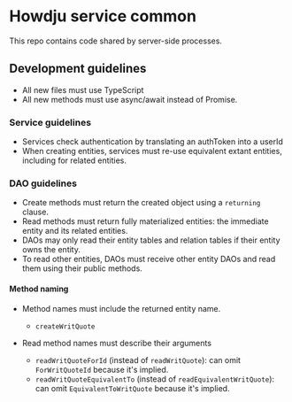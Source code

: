# Howdju service common

This repo contains code shared by server-side processes.

## Development guidelines

* All new files must use TypeScript
* All new methods must use async/await instead of Promise.

### Service guidelines

* Services check authentication by translating an authToken into a userId
* When creating entities, services must re-use equivalent extant entities,
  including for related entities.

### DAO guidelines

* Create methods must return the created object using a `returning` clause.
* Read methods must return fully materialized entities: the immediate entity and its related entities.
* DAOs may only read their entity tables and relation tables if their entity
  owns the entity.
* To read other entities, DAOs must receive other entity DAOs and read them
  using their public methods.

#### Method naming

* Method names must include the returned entity name.

  * `createWritQuote`

* Read method names must describe their arguments

  * `readWritQuoteForId` (instead of `readWritQuote`): can omit `ForWritQuoteId` because it's implied.
  * `readWritQuoteEquivalentTo` (instead of `readEquivalentWritQuote`): can omit
     `EquivalentToWritQuote` because it's implied.
